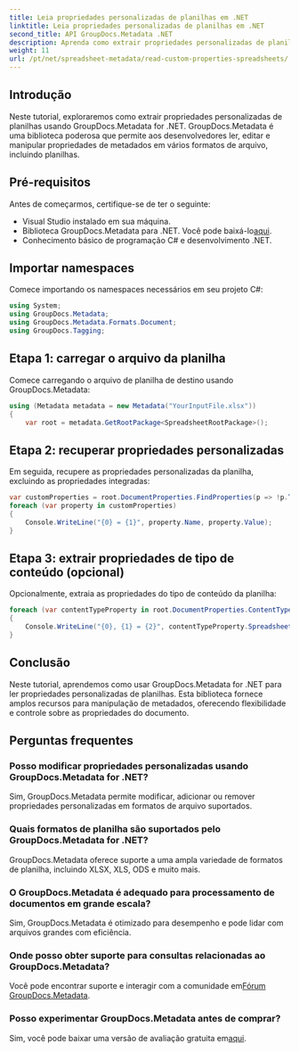 ```yaml
---
title: Leia propriedades personalizadas de planilhas em .NET
linktitle: Leia propriedades personalizadas de planilhas em .NET
second_title: API GroupDocs.Metadata .NET
description: Aprenda como extrair propriedades personalizadas de planilhas usando GroupDocs.Metadata for .NET. Aprimore a manipulação de metadados em seus aplicativos .NET.
weight: 11
url: /pt/net/spreadsheet-metadata/read-custom-properties-spreadsheets/
---
```

## Introdução
Neste tutorial, exploraremos como extrair propriedades personalizadas de planilhas usando GroupDocs.Metadata for .NET. GroupDocs.Metadata é uma biblioteca poderosa que permite aos desenvolvedores ler, editar e manipular propriedades de metadados em vários formatos de arquivo, incluindo planilhas.
## Pré-requisitos
Antes de começarmos, certifique-se de ter o seguinte:
- Visual Studio instalado em sua máquina.
-  Biblioteca GroupDocs.Metadata para .NET. Você pode baixá-lo[aqui](https://releases.groupdocs.com/metadata/net/).
- Conhecimento básico de programação C# e desenvolvimento .NET.

## Importar namespaces
Comece importando os namespaces necessários em seu projeto C#:
```csharp
using System;
using GroupDocs.Metadata;
using GroupDocs.Metadata.Formats.Document;
using GroupDocs.Tagging;
```
## Etapa 1: carregar o arquivo da planilha
Comece carregando o arquivo de planilha de destino usando GroupDocs.Metadata:
```csharp
using (Metadata metadata = new Metadata("YourInputFile.xlsx"))
{
    var root = metadata.GetRootPackage<SpreadsheetRootPackage>();
```
## Etapa 2: recuperar propriedades personalizadas
Em seguida, recupere as propriedades personalizadas da planilha, excluindo as propriedades integradas:
```csharp
var customProperties = root.DocumentProperties.FindProperties(p => !p.Tags.Contains(Tags.Document.BuiltIn));
foreach (var property in customProperties)
{
    Console.WriteLine("{0} = {1}", property.Name, property.Value);
}
```
## Etapa 3: extrair propriedades de tipo de conteúdo (opcional)
Opcionalmente, extraia as propriedades do tipo de conteúdo da planilha:
```csharp
foreach (var contentTypeProperty in root.DocumentProperties.ContentTypeProperties.ToList())
{
    Console.WriteLine("{0}, {1} = {2}", contentTypeProperty.SpreadsheetPropertyType, contentTypeProperty.Name, contentTypeProperty.SpreadsheetPropertyValue);
}
```

## Conclusão
Neste tutorial, aprendemos como usar GroupDocs.Metadata for .NET para ler propriedades personalizadas de planilhas. Esta biblioteca fornece amplos recursos para manipulação de metadados, oferecendo flexibilidade e controle sobre as propriedades do documento.

## Perguntas frequentes
### Posso modificar propriedades personalizadas usando GroupDocs.Metadata for .NET?
Sim, GroupDocs.Metadata permite modificar, adicionar ou remover propriedades personalizadas em formatos de arquivo suportados.
### Quais formatos de planilha são suportados pelo GroupDocs.Metadata for .NET?
GroupDocs.Metadata oferece suporte a uma ampla variedade de formatos de planilha, incluindo XLSX, XLS, ODS e muito mais.
### O GroupDocs.Metadata é adequado para processamento de documentos em grande escala?
Sim, GroupDocs.Metadata é otimizado para desempenho e pode lidar com arquivos grandes com eficiência.
### Onde posso obter suporte para consultas relacionadas ao GroupDocs.Metadata?
 Você pode encontrar suporte e interagir com a comunidade em[Fórum GroupDocs.Metadata](https://forum.groupdocs.com/c/metadata/14).
### Posso experimentar GroupDocs.Metadata antes de comprar?
 Sim, você pode baixar uma versão de avaliação gratuita em[aqui](https://releases.groupdocs.com/).